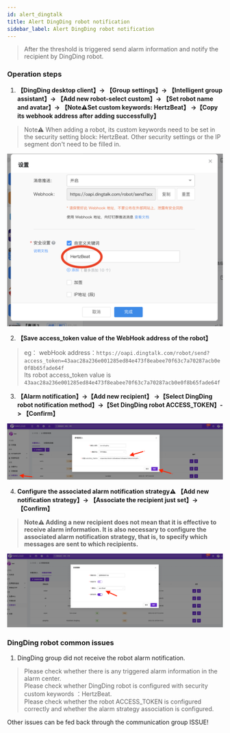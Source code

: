 ```yaml
---
id: alert_dingtalk  
title: Alert DingDing robot notification      
sidebar_label: Alert DingDing robot notification      
---
```


> After the threshold is triggered send alarm information and notify the recipient by DingDing robot.      

### Operation steps   

1. **【DingDing desktop client】-> 【Group settings】-> 【Intelligent group assistant】-> 【Add new robot-select custom】-> 【Set robot name and avatar】-> 【Note⚠️Set custom keywords: HertzBeat】 ->【Copy its webhook address after adding successfully】**

> Note⚠️ When adding a robot, its custom keywords need to be set in the security setting block: HertzBeat. Other security settings or the IP segment don't need to be filled in.    

![email](/img/docs/help/alert-notice-8.png)     

2. **【Save access_token value of the WebHook address of the robot】**

> eg： webHook address：`https://oapi.dingtalk.com/robot/send?access_token=43aac28a236e001285ed84e473f8eabee70f63c7a70287acb0e0f8b65fade64f`          
> Its robot access_token value is `43aac28a236e001285ed84e473f8eabee70f63c7a70287acb0e0f8b65fade64f`

3. **【Alarm notification】->【Add new recipient】 ->【Select DingDing robot notification method】->【Set DingDing robot ACCESS_TOKEN】-> 【Confirm】**

![email](/img/docs/help/alert-notice-9.png)

4. **Configure the associated alarm notification strategy⚠️ 【Add new notification strategy】-> 【Associate the recipient just set】-> 【Confirm】**  

> **Note⚠️ Adding a new recipient does not mean that it is effective to receive alarm information. It is also necessary to configure the associated alarm notification strategy, that is, to specify which messages are sent to which recipients.**   

![email](/img/docs/help/alert-notice-4.png)    


### DingDing robot common issues   

1. DingDing group did not receive the robot alarm notification.  
> Please check whether there is any triggered alarm information in the alarm center.  
> Please check whether DingDing robot is configured with security custom keywords ：HertzBeat.  
> Please check whether the robot ACCESS_TOKEN is configured correctly and whether the alarm strategy association is configured.

Other issues can be fed back through the communication group ISSUE!  
